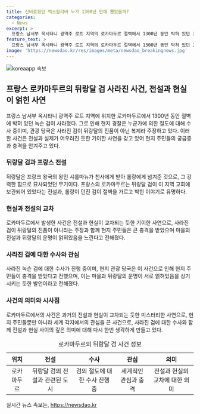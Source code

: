 ```yaml
---
title: 신비로웠던 엑스칼리버 누가 1300년 만에 뽑았을까?
categories:
  - News
excerpt: >
  프랑스 남서부 옥시타니 광역주 로트 지역의 로카마두르 절벽에서 1300년 동안 박혀 있던 프랑스 전설 속 칼인 뒤랑달이 사라졌다. 절도 의심으로 경찰 수사 중이며, 현지 관광 당국은 그것이 뒤랑달의 복제라 주장하고 있다. 로카마두르 시장은 주민들이 큰 충격을 받았다며 마을과 뒤랑달의 운명은 서로 얽혀 있다고 말했다. 이에도 불구하고 뒤랑달의 실물은 여전히 사라진 채로 남아있다.
feature_text: >
  프랑스 남서부 옥시타니 광역주 로트 지역의 로카마두르 절벽에서 1300년 동안 박혀 있던 프랑스 전설 속 칼인 뒤랑달이 사라졌다. 절도 의심으로 경찰 수사 중이며, 현지 관광 당국은 그것이 뒤랑달의 복제라 주장하고 있다. 로카마두르 시장은 주민들이 큰 충격을 받았다며 마을과 뒤랑달의 운명은 서로 얽혀 있다고 말했다. 이에도 불구하고 뒤랑달의 실물은 여전히 사라진 채로 남아있다.
image: 'https://newsdao.kr/res/images/meta/newsdao_breakingnews.jpg'
---
```


<p><img src="https://newsdao.kr/res/images/meta/newsdao_breakingnews.jpg" alt="koreaapp 속보" /></p>

<h2 data-ke-size="size26">프랑스 로카마두르의 뒤랑달 검 사라진 사건, 전설과 현실이 얽힌 사연</h2>

<p data-ke-size="size16">프랑스 남서부 옥시타니 광역주 로트 지역에 위치한 로카마두르에서 1300년 동안 절벽에 박혀 있던 녹슨 검이 사라졌다. 그로 인해 현지 경찰은 누군가에 의한 절도에 대해 수사 중이며, 관광 당국은 사라진 검이 뒤랑달의 진품이 아닌 복제라 주장하고 있다. 이러한 사건은 전설과 실제가 어우러진 듯한 기이한 사연을 갖고 있어 현지 주민들의 궁금증과 충격을 안겨주고 있다.</p>

<h3 data-ke-size="size24">뒤랑달 검과 프랑스 전설</h3>

<p data-ke-size="size16">뒤랑달은 프랑크 왕국의 왕인 샤를마뉴가 천사에게 받아 롤랑에게 넘겨준 것으로, 그 강력한 힘으로 묘사되었던 무기이다. 프랑스의 로카마두르는 뒤랑달 검이 이 지역 교회에 보관되어 있었다는 전설과, 롤랑이 던진 검이 절벽을 가르고 박힌 이야기로 유명하다. </p>

<h3 data-ke-size="size24">현실과 전설의 교차</h3>

<p data-ke-size="size16">로카마두르에서 발생한 사건은 전설과 현실이 교차되는 듯한 기이한 사연으로, 사라진 검이 뒤랑달의 진품이 아니라는 주장과 함께 현지 주민들은 큰 충격을 받았으며 마을의 전설과 뒤랑달의 운명이 얽혀있음을 느낀다고 전해졌다. </p>

<h3 data-ke-size="size24">사라진 검에 대한 수사와 관심</h3>

<p data-ke-size="size16">사라진 녹슨 검에 대한 수사가 진행 중이며, 현지 관광 당국은 이 사건으로 인해 현지 주민들이 충격을 받았다고 전했으며, 이는 마을과 뒤랑달의 운명이 서로 얽혀있음을 상기시키는 듯한 발언이라고 전해졌다. </p>

<h3 data-ke-size="size24">사건의 의미와 시사점</h3>

<p data-ke-size="size16">로카마두르에서의 사건은 과거의 전설과 현실이 교차되는 듯한 미스터리한 사연으로, 현지 주민들뿐만 아니라 세계 각지에서의 관심을 끈 사건으로, 사라진 검에 대한 수사와 함께 전설과 현실 사이의 깊은 의미에 대해 다시 한번 생각하게 만들고 있다. </p>

<table>
    <caption>로카마두르의 뒤랑달 검 사건 정보</caption>
    <colgroup><col><col><col><col><col></colgroup>
    <thead>
        <tr>
            <th style="text-align: center;">위치</th><th style="text-align: center;">전설</th><th style="text-align: center;">수사</th><th style="text-align: center;">관심</th><th style="text-align: center;">의미</th>
        </tr>
    </thead>
    <tbody>
        <tr>
            <td style="text-align: center;">로카마두르</td><td style="text-align: center;">뒤랑달 검의 전설과 관련된 도시</td><td style="text-align: center;">검의 절도에 대한 수사 진행 중</td><td style="text-align: center;">세계적인 관심과 충격</td><td style="text-align: center;">전설과 현실의 교차에 대한 의미</td>
        </tr>
    </tbody>
</table>

<p data-ke-size="size16"></p>
실시간 뉴스 속보는, <a href="https://newsdao.kr" rel="dofollow">https://newsdao.kr</a>


